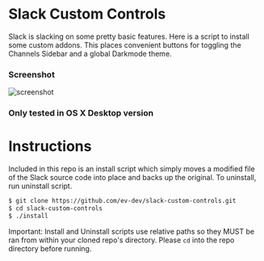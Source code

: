 # Slack Custom Controls
Slack is slacking on some pretty basic features. Here is a script to install some custom addons. This places convenient buttons for toggling the Channels Sidebar and a global Darkmode theme.

### Screenshot
![screenshot](https://github.com/ev-dev/slack-custom-controls/raw/master/screenshot.png)

### Only tested in OS X Desktop version

# Instructions
Included in this repo is an install script which simply moves a modified file of the Slack source code into place and backs up the original. To uninstall, run uninstall script. 

```bash
$ git clone https://github.com/ev-dev/slack-custom-controls.git
$ cd slack-custom-controls
$ ./install
```

Important: Install and Uninstall scripts use relative paths so they MUST be ran from within your cloned repo's directory. Please `cd` into the repo directory before running.
